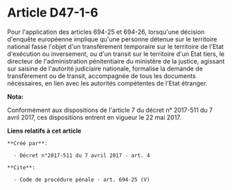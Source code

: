 # Article D47-1-6

Pour l'application des articles 694-25 et 694-26, lorsqu'une décision d'enquête européenne implique qu'une personne détenue
sur le territoire national fasse l'objet d'un transfèrement temporaire sur le territoire de l'Etat d'exécution ou
inversement, ou d'un transit sur le territoire d'un Etat tiers, le directeur de l'administration pénitentiaire du ministère
de la justice, agissant sur saisine de l'autorité judiciaire nationale, formalise la demande de transfèrement ou de transit,
accompagnée de tous les documents nécessaires, en lien avec les autorités compétentes de l'Etat étranger.

**Nota:**

Conformément aux dispositions de l'article 7 du décret n° 2017-511 du 7 avril 2017, ces dispositions entrent en vigueur le 22
mai 2017.

**Liens relatifs à cet article**

	**Créé par**:

	  - Décret n°2017-511 du 7 avril 2017 - art. 4

	**Cite**:

	  - Code de procédure pénale - art. 694-25 (V)
